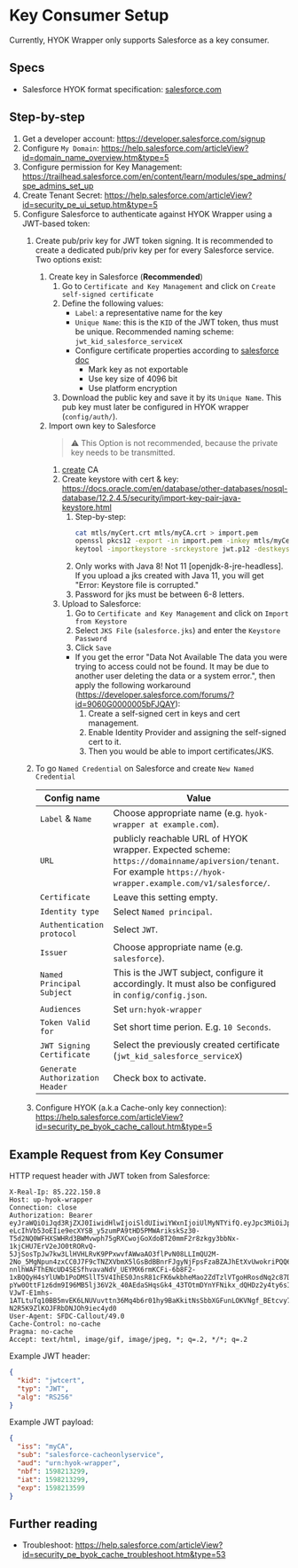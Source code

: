 # Key Consumer Setup
Currently, HYOK Wrapper only supports Salesforce as a key consumer.

## Specs
- Salesforce HYOK format specification: [salesforce.com](https://help.salesforce.com/articleView?id=security_pe_byok_cache_create.htm&type=5)

## Step-by-step
1. Get a developer account: https://developer.salesforce.com/signup
2. Configure `My Domain`: https://help.salesforce.com/articleView?id=domain_name_overview.htm&type=5
3. Configure permission for Key Management: https://trailhead.salesforce.com/en/content/learn/modules/spe_admins/spe_admins_set_up
4. Create Tenant Secret: https://help.salesforce.com/articleView?id=security_pe_ui_setup.htm&type=5
6. Configure Salesforce to authenticate against HYOK Wrapper using a JWT-based token:
   1. Create pub/priv key for JWT token signing. It is recommended to create a dedicated pub/priv key per for every Salesforce service. Two options exist:
      1. Create key in Salesforce (**Recommended**)
         1. Go to `Certificate and Key Management` and click on `Create self-signed certificate`
         2. Define the following values:
            - `Label`: a representative name for the key
            - `Unique Name`: this is the `KID` of the JWT token, thus must be unique. Recommended naming scheme: `jwt_kid_salesforce_serviceX`
            - Configure certificate properties according to [salesforce doc](https://help.salesforce.com/articleView?id=security_pe_byok_generate_cert.htm&type=5)
              - Mark key as not exportable
              - Use key size of 4096 bit
              - Use platform encryption
         3. Download the public key and save it by its `Unique Name`. This pub key must later be configured in HYOK wrapper (`config/auth/`).
      2. Import own key to Salesforce
         > ⚠️ This Option is not recommended, because the private key needs to be transmitted.
         1. [create](certificate_authority.md) CA
         2. Create keystore with cert & key: https://docs.oracle.com/en/database/other-databases/nosql-database/12.2.4.5/security/import-key-pair-java-keystore.html
            1. Step-by-step:
               ```bash
               cat mtls/myCert.crt mtls/myCA.crt > import.pem
               openssl pkcs12 -export -in import.pem -inkey mtls/myCert.key -name jwtcert > jwt.p12
               keytool -importkeystore -srckeystore jwt.p12 -destkeystore salesforce.jks -srcstoretype pkcs12 -alias jwtcert
               ```
            2. Only works with Java 8! Not 11 [openjdk-8-jre-headless]. If you upload a jks created with Java 11, you will get "Error: Keystore file is corrupted."
            3. Password for jks must be between 6-8 letters.
         3. Upload to Salesforce:
            1.  Go to `Certificate and Key Management` and click on `Import from Keystore`
            2.  Select `JKS File` (`salesforce.jks`) and enter the `Keystore Password`
            3.  Click `Save`
            - If you get the error "Data Not Available The data you were trying to access could not be found. It may be due to another user deleting the data or a system error.", then apply the following workaround (https://developer.salesforce.com/forums/?id=9060G0000005bFJQAY):
               1. Create a self-signed cert in keys and cert management.
               2. Enable Identity Provider and assigning the self-signed cert to it.
               3. Then you would be able to import certificates/JKS.
   2. To go `Named Credential` on Salesforce and create `New Named Credential`

      | Config name  | Value |
      | ------------- | ------------- |
      | `Label` & `Name` | Choose appropriate name (e.g. `hyok-wrapper at example.com`). |
      | `URL` | publicly reachable URL of HYOK wrapper. Expected scheme: `https://domainname/apiversion/tenant`. For example `https://hyok-wrapper.example.com/v1/salesforce/`. |
      | `Certificate` | Leave this setting empty. |
      | `Identity type` | Select `Named principal`. |
      | `Authentication protocol` |Select `JWT`. |
      | `Issuer` | Choose appropriate name (e.g. `salesforce`). |
      | `Named Principal Subject` | This is the JWT subject, configure it accordingly. It must also be configured in `config/config.json`. |
      | `Audiences` | Set `urn:hyok-wrapper`|
      | `Token Valid for` | Set short time perion. E.g. `10 Seconds`. |
      | `JWT Signing Certificate` | Select the previously created certificate (`jwt_kid_salesforce_serviceX`) |
      | `Generate Authorization Header` | Check box to activate. |

   3. Configure HYOK (a.k.a Cache-only key connection): https://help.salesforce.com/articleView?id=security_pe_byok_cache_callout.htm&type=5

## Example Request from Key Consumer
HTTP request header with JWT token from Salesforce:
   ```
   X-Real-Ip: 85.222.150.8
   Host: up-hyok-wrapper
   Connection: close
   Authorization: Bearer eyJraWQiOiJqd3RjZXJ0IiwidHlwIjoiSldUIiwiYWxnIjoiUlMyNTYifQ.eyJpc3MiOiJpc3N1ZXItbXlDQSIsInN1YiI6InN1YmplY3Qtc2FsZXNmb3JjZSIsImF1ZCI6InVybjogc2FsZXNmb3JjZSIsIm5iZiI6MTU5ODIxMzI5OSwiaWF0IjoxNTk4MjEzMjk5LCJleHAiOjE1OTgyMTM1OTl9.iEyt5mqXvWKvQ3d-eLcIhVb53oEIie9ecXYSB_y5zumPA9tHD5PMWArikskSz30-T5d2NQ0WFHXSWHRd3BWMvwph75gRXCwojGoXdoBT20mmF2r8zkgy3bbNx-1kjCHU7ErV2eJO0tRORvQ-5JjSosTpJw7kw3LlHVHLRvK9PPxwvfAWwaAO3flPvN08LLImQU2M-2No_5MgNpun4zxCC0J7F9cTNZXVbmX5lGsBdBBnrFJgyNjFpsFzaBZAJhEtXvUwokriPQQ6msuWRTJzutQr1oKljJUg7QpMbiBPYJJcPFSG-nnlhWAFThENcUD4SESfhvavaNdV_UEYMX6rmKCFi-6b8F2-1xBQQyH4sYlUWb1PoDMSllT5V4IhES0JnsR81cFK6wkbheMao2ZdTzlVTgoHRosdNq2c87DjPtTpiKDeROITdF2T34Z3nPH-pYw0OttF1z6dm9I96MB5lj36V2k_40AEdaSHqsGk4_43TOtmDYnYFNikx_dQHDz2y4ty6sIqiNv1hs34w0LbYMFkgdqNsbeJ4iH1rCaLI-VJwT-E1mhs-1ATLtuTq10BB5mvEK6LNUVuvttn36Mq4b6r01hy9BaKkitNsSbbXGFunLOKVNgf_BEtcvy7OkhMiXBQsEgFL6ladDn-N2R5K9ZlKOJFRbDNJOh9iec4yd0
   User-Agent: SFDC-Callout/49.0
   Cache-Control: no-cache
   Pragma: no-cache
   Accept: text/html, image/gif, image/jpeg, *; q=.2, */*; q=.2
   ```
   Example JWT header:
   ```json
   {
     "kid": "jwtcert",
     "typ": "JWT",
     "alg": "RS256"
   }
   ```
   Example JWT payload:
   ```json
   {
     "iss": "myCA",
     "sub": "salesforce-cacheonlyservice",
     "aud": "urn:hyok-wrapper",
     "nbf": 1598213299,
     "iat": 1598213299,
     "exp": 1598213599
   }
   ```
## Further reading
- Troubleshoot: https://help.salesforce.com/articleView?id=security_pe_byok_cache_troubleshoot.htm&type=53
